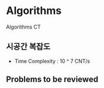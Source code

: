 # Algorithms
Algorithms CT

## 시공간 복잡도

- Time Complexity : 10 ^ 7 CNT/s

## Problems to be reviewed
